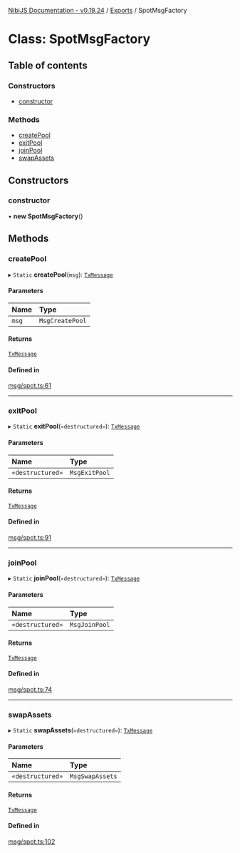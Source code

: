 [NibiJS Documentation - v0.19.24](../intro.md) / [Exports](../modules.md) / SpotMsgFactory

# Class: SpotMsgFactory

## Table of contents

### Constructors

- [constructor](SpotMsgFactory.md#constructor)

### Methods

- [createPool](SpotMsgFactory.md#createpool)
- [exitPool](SpotMsgFactory.md#exitpool)
- [joinPool](SpotMsgFactory.md#joinpool)
- [swapAssets](SpotMsgFactory.md#swapassets)

## Constructors

### constructor

• **new SpotMsgFactory**()

## Methods

### createPool

▸ `Static` **createPool**(`msg`): [`TxMessage`](../interfaces/TxMessage.md)

#### Parameters

| Name | Type |
| :------ | :------ |
| `msg` | `MsgCreatePool` |

#### Returns

[`TxMessage`](../interfaces/TxMessage.md)

#### Defined in

[msg/spot.ts:61](https://github.com/NibiruChain/ts-sdk/blob/d55c80d/packages/nibijs/src/msg/spot.ts#L61)

___

### exitPool

▸ `Static` **exitPool**(`«destructured»`): [`TxMessage`](../interfaces/TxMessage.md)

#### Parameters

| Name | Type |
| :------ | :------ |
| `«destructured»` | `MsgExitPool` |

#### Returns

[`TxMessage`](../interfaces/TxMessage.md)

#### Defined in

[msg/spot.ts:91](https://github.com/NibiruChain/ts-sdk/blob/d55c80d/packages/nibijs/src/msg/spot.ts#L91)

___

### joinPool

▸ `Static` **joinPool**(`«destructured»`): [`TxMessage`](../interfaces/TxMessage.md)

#### Parameters

| Name | Type |
| :------ | :------ |
| `«destructured»` | `MsgJoinPool` |

#### Returns

[`TxMessage`](../interfaces/TxMessage.md)

#### Defined in

[msg/spot.ts:74](https://github.com/NibiruChain/ts-sdk/blob/d55c80d/packages/nibijs/src/msg/spot.ts#L74)

___

### swapAssets

▸ `Static` **swapAssets**(`«destructured»`): [`TxMessage`](../interfaces/TxMessage.md)

#### Parameters

| Name | Type |
| :------ | :------ |
| `«destructured»` | `MsgSwapAssets` |

#### Returns

[`TxMessage`](../interfaces/TxMessage.md)

#### Defined in

[msg/spot.ts:102](https://github.com/NibiruChain/ts-sdk/blob/d55c80d/packages/nibijs/src/msg/spot.ts#L102)
